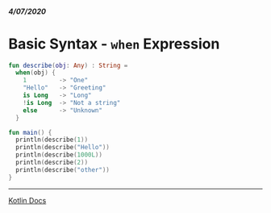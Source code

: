 ##### 4/07/2020
# Basic Syntax - `when` Expression
```kotlin
fun describe(obj: Any) : String = 
  when(obj) {
    1         -> "One"
    "Hello"   -> "Greeting"
    is Long   -> "Long"
    !is Long  -> "Not a string"
    else      -> "Unknown"
  }

fun main() {
  println(describe(1))
  println(describe("Hello"))
  println(describe(1000L))
  println(describe(2))
  println(describe("other"))
}
```

---

[Kotlin Docs](https://kotlinlang.org/docs/reference/basic-syntax.html)